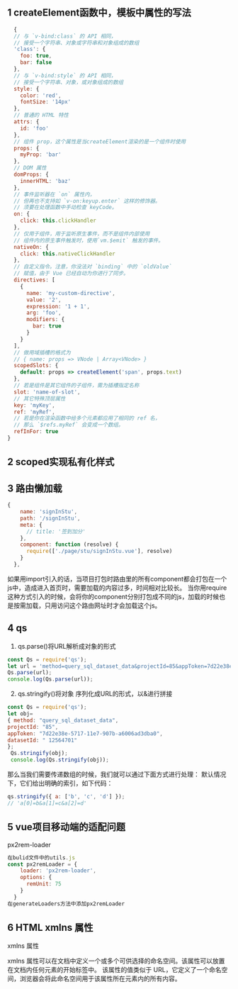 ## 1 createElement函数中，模板中属性的写法
```js
  {
  // 与 `v-bind:class` 的 API 相同，
  // 接受一个字符串、对象或字符串和对象组成的数组
  'class': {
    foo: true,
    bar: false
  },
  // 与 `v-bind:style` 的 API 相同，
  // 接受一个字符串、对象，或对象组成的数组
  style: {
    color: 'red',
    fontSize: '14px'
  },
  // 普通的 HTML 特性
  attrs: {
    id: 'foo'
  },
  // 组件 prop，这个属性是当createElement渲染的是一个组件时使用
  props: {
    myProp: 'bar'
  },
  // DOM 属性
  domProps: {
    innerHTML: 'baz'
  },
  // 事件监听器在 `on` 属性内，
  // 但再也不支持如 `v-on:keyup.enter` 这样的修饰器。
  // 须要在处理函数中手动检查 keyCode。
  on: {
    click: this.clickHandler
  },
  // 仅用于组件，用于监听原生事件，而不是组件内部使用
  // 组件内的原生事件触发时，使用`vm.$emit` 触发的事件。
  nativeOn: {
    click: this.nativeClickHandler
  },
  // 自定义指令。注意，你没法对 `binding` 中的 `oldValue`
  // 赋值，由于 Vue 已经自动为你进行了同步。
  directives: [
    {
      name: 'my-custom-directive',
      value: '2',
      expression: '1 + 1',
      arg: 'foo',
      modifiers: {
        bar: true
      }
    }
  ],
  // 做用域插槽的格式为
  // { name: props => VNode | Array<VNode> }
  scopedSlots: {
    default: props => createElement('span', props.text)
  },
  // 若是组件是其它组件的子组件，需为插槽指定名称
  slot: 'name-of-slot',
  // 其它特殊顶层属性
  key: 'myKey',
  ref: 'myRef',
  // 若是你在渲染函数中给多个元素都应用了相同的 ref 名，
  // 那么 `$refs.myRef` 会变成一个数组。
  refInFor: true
}

```
## 2 scoped实现私有化样式

## 3 路由懒加载
```js
{
    name: 'signInStu',
    path: '/signInStu',
    meta: {
      // title: '签到加分'
    },
    component: function (resolve) {
      require(['./page/stu/signInStu.vue'], resolve)
    }
  },
  ```

  如果用import引入的话，当项目打包时路由里的所有component都会打包在一个js中，造成进入首页时，需要加载的内容过多，时间相对比较长。
当你用require这种方式引入的时候，会将你的component分别打包成不同的js，加载的时候也是按需加载，只用访问这个路由网址时才会加载这个js。

## 4 qs
1. qs.parse()将URL解析成对象的形式
```js
const Qs = require('qs'); 
let url = 'method=query_sql_dataset_data&projectId=85&appToken=7d22e38e-5717-11e7-907b-a6006ad3dba0'; 
Qs.parse(url); 
console.log(Qs.parse(url));
```

2. qs.stringify()将对象 序列化成URL的形式，以&进行拼接

```js
const Qs = require('qs'); 
let obj= 
{ method: "query_sql_dataset_data", 
projectId: "85", 
appToken: "7d22e38e-5717-11e7-907b-a6006ad3dba0", 
datasetId: " 12564701" 
};
 Qs.stringify(obj); 
 console.log(Qs.stringify(obj));

```
那么当我们需要传递数组的时候，我们就可以通过下面方式进行处理：
默认情况下，它们给出明确的索引，如下代码：
```js
qs.stringify({ a: ['b', 'c', 'd'] });
// 'a[0]=b&a[1]=c&a[2]=d'

```
## 5 vue项目移动端的适配问题
px2rem-loader
```js
在bulid文件中的utils.js
const px2remLoader = {
    loader: 'px2rem-loader',
    options: {
      remUnit: 75
    }
  }
在generateLoaders方法中添加px2remLoader

```

## 6 HTML xmlns 属性
xmlns 属性

xmlns 属性可以在文档中定义一个或多个可供选择的命名空间。该属性可以放置在文档内任何元素的开始标签中。
该属性的值类似于 URL，它定义了一个命名空间，浏览器会将此命名空间用于该属性所在元素内的所有内容。